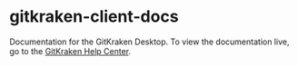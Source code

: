 # gitkraken-client-docs
Documentation for the GitKraken Desktop. To view the documentation live, go to the [GitKraken Help Center](https://help.gitkraken.com/gitkraken-client/gitkraken-client-home/).
